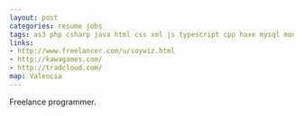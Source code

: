 ```yaml
---
layout: post
categories: resume jobs
tags: as3 php csharp java html css xml js typescript cpp haxe mysql mongodb redis nodejs expressjs svn git oss flash photoshop linux tdd games web pomodoro
links:
- http://www.freelancer.com/u/soywiz.html
- http://kawagames.com/
- http://tradcloud.com/
map: Valencia
---
```


Freelance programmer.